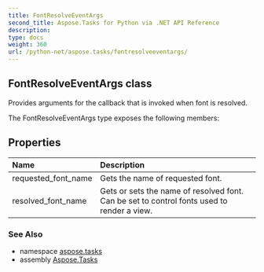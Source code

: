```yaml
---
title: FontResolveEventArgs
second_title: Aspose.Tasks for Python via .NET API Reference
description: 
type: docs
weight: 360
url: /python-net/aspose.tasks/fontresolveeventargs/
---
```


## FontResolveEventArgs class

Provides arguments for the callback that is invoked when font is resolved.

The FontResolveEventArgs type exposes the following members:
## Properties
| Name | Description |
| :- | :- |
|requested_font_name|Gets the name of requested font.|
|resolved_font_name|Gets or sets the name of resolved font. Can be set to control fonts used to render a view.|

### See Also

* namespace [aspose.tasks](/tasks/python-net/aspose.tasks/)
* assembly [Aspose.Tasks](/tasks/python-net/)

